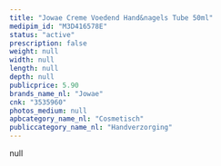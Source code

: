 ```yaml
---
title: "Jowae Creme Voedend Hand&nagels Tube 50ml"
medipim_id: "M3D416578E"
status: "active"
prescription: false
weight: null
width: null
length: null
depth: null
publicprice: 5.90
brands_name_nl: "Jowae"
cnk: "3535960"
photos_medium: null
apbcategory_name_nl: "Cosmetisch"
publiccategory_name_nl: "Handverzorging"
---
```

null
